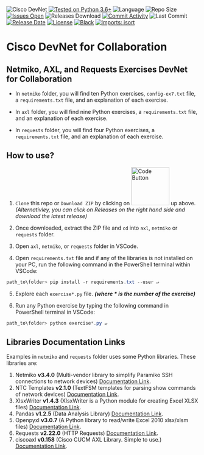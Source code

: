 ![Cisco DevNet](https://img.shields.io/badge/Cisco-DevNet-blue)
[![Tested on Python 3.6+](https://img.shields.io/badge/Python%203.6+-blue.svg?logo=python&logoColor=white)](https://www.python.org/downloads)
![Language](https://img.shields.io/github/languages/top/Tes3awy/Collab-DevNet)
![Repo Size](https://img.shields.io/github/repo-size/Tes3awy/Collab-DevNet)
[![Issues Open](https://img.shields.io/github/issues/Tes3awy/Collab-DevNet)](https://github.com/Tes3awy/Collab-DevNet/issues)
![Releases Download](https://img.shields.io/github/downloads/Tes3awy/Collab-DevNet/total)
[![Commit Activity](https://img.shields.io/github/commit-activity/m/Tes3awy/Collab-DevNet)](https://github.com/Tes3awy/Collab-DevNet/commits/main)
![Last Commit](https://img.shields.io/github/last-commit/Tes3awy/Collab-DevNet)
[![Release Date](https://img.shields.io/github/release-date/Tes3awy/Collab-DevNet)](https://github.com/Tes3awy/Collab-DevNet/releases)
[![License](https://img.shields.io/github/license/Tes3awy/Collab-DevNet)](https://github.com/Tes3awy/Collab-DevNet/blob/main/LICENSE)
[![Black](https://img.shields.io/badge/code%20style-black-000000.svg)](https://github.com/psf/black)
[![Imports: isort](https://img.shields.io/badge/%20imports-isort-%231674b1?style=flat&labelColor=ef8336)](https://pycqa.github.io/isort/)

# Cisco DevNet for Collaboration

## Netmiko, AXL, and Requests Exercises DevNet for Collaboration

- In `netmiko` folder, you will find ten Python exercises, `config-ex7.txt` file, a `requirements.txt` file, and an explanation of each exercise.

- In `axl` folder, you will find nine Python exercises, a `requirements.txt` file, and an explanation of each exercise.

- In `requests` folder, you will find four Python exercises, a `requirements.txt` file, and an explanation of each exercise.

## How to use?

1. `Clone` this repo or `Download ZIP` by clicking on <img src="assets/code-button.png" alt="Code Button" title="Button" width="100"/> up above.
   _(Alternativley, you can click on Releases on the right hand side and download the latest release)_

2. Once downloaded, extract the ZIP file and `cd` into `axl`, `netmiko` or `requests` folder.

3. Open `axl`, `netmiko`, or `requests` folder in VSCode.

4. Open `requirements.txt` file and if any of the libraries is not installed on your PC, run the following command in the PowerShell terminal within VSCode:

```powershell
path_to\folder> pip install -r requirements.txt --user ↵
```

5. Explore each `exercise*.py` file. _**(where **\*** is the number of the exercise)**_

6. Run any Python exercise by typing the following command in PowerShell terminal in VSCode:

```powershell
path_to\folder> python exercise*.py ↵
```

## Libraries Documentation Links

Examples in `netmiko` and `requests` folder uses some Python libraries. These libraries are:

1. Netmiko **v3.4.0** (Multi-vendor library to simplify Paramiko SSH connections to network devices) [Documentation Link](https://github.com/ktbyers/netmiko/blob/develop/README.md).
2. NTC Templates **v2.1.0** (TextFSM templates for parsing show commands of network devices) [Documentation Link](https://github.com/networktocode/ntc-templates).
3. XlsxWriter **v1.4.3** (XlsxWriter is a Python module for creating Excel XLSX files) [Documentation Link](https://xlsxwriter.readthedocs.io/).
4. Pandas **v1.2.5** (Data Analysis Library) [Documentation Link](https://pandas.pydata.org/docs/).
5. Openpyxl **v3.0.7** (A Python library to read/write Excel 2010 xlsx/xlsm files) [Documentation Link](https://openpyxl.readthedocs.io/en/stable/).
6. Requests **v2.22.0** (HTTP Requests) [Documentation Link](https://docs.python-requests.org/en/master/).
7. ciscoaxl **v0.158** (Cisco CUCM AXL Library. Simple to use.) [Documentation Link](https://github.com/PresidioCode/ciscoaxl).

